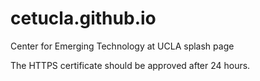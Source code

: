 # cetucla.github.io
Center for Emerging Technology at UCLA splash page


The HTTPS certificate should be approved after 24 hours.
